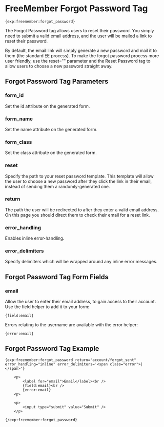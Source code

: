 # FreeMember Forgot Password Tag

    {exp:freemember:forgot_password}

The Forgot Password tag allows users to reset their password. You simply need to submit a valid
email address, and the user will be mailed a link to reset their password.

By default, the email link will simply generate a new password and mail it to them (the standard
EE process). To make the forgot password process more user friendly, use the reset="" parameter
and the Reset Password tag to allow users to choose a new password straight away.

## Forgot Password Tag Parameters

### form_id
Set the id attribute on the generated form.

### form_name
Set the name attribute on the generated form.

### form_class
Set the class attribute on the generated form.

### reset
Specify the path to your reset password template. This template will allow the user to choose
a new password after they click the link in their email, instead of sending them a
randomly-generated one.

### return
The path the user will be redirected to after they enter a valid email address. On this page
you should direct them to check their email for a reset link.

### error_handling
Enables inline error-handling.

### error_delimiters
Specify delimiters which will be wrapped around any inline error messages.

## Forgot Password Tag Form Fields

### email
Allow the user to enter their email address, to gain access to their account. Use the field helper
to add it to your form:

    {field:email}

Errors relating to the username are available with the error helper:

    {error:email}

## Forgot Password Tag Example

    {exp:freemember:forgot_password return="account/forgot_sent" error_handling="inline" error_delimiters='<span class="error">|</span>'}

        <p>
            <label for="email">Email</label><br />
            {field:email}<br />
            {error:email}
        <p>

        <p>
            <input type="submit" value="Submit" />
        </p>

    {/exp:freemember:forgot_password}